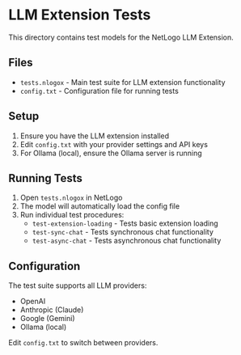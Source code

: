 # LLM Extension Tests

This directory contains test models for the NetLogo LLM Extension.

## Files

- `tests.nlogox` - Main test suite for LLM extension functionality
- `config.txt` - Configuration file for running tests

## Setup

1. Ensure you have the LLM extension installed
2. Edit `config.txt` with your provider settings and API keys
3. For Ollama (local), ensure the Ollama server is running

## Running Tests

1. Open `tests.nlogox` in NetLogo
2. The model will automatically load the config file
3. Run individual test procedures:
   - `test-extension-loading` - Tests basic extension loading
   - `test-sync-chat` - Tests synchronous chat functionality
   - `test-async-chat` - Tests asynchronous chat functionality

## Configuration

The test suite supports all LLM providers:
- OpenAI
- Anthropic (Claude)
- Google (Gemini)
- Ollama (local)

Edit `config.txt` to switch between providers.